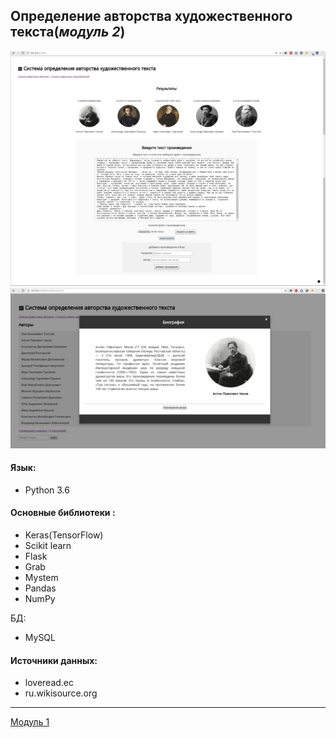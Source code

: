 ## Определение авторства художественного текста(*модуль 2*)

![_](img1.png)
![_](img2.png)

#### Язык:
  - Python 3.6

#### Основные библиотеки :
  - Keras(TensorFlow)
  - Scikit learn
  - Flask
  - Grab
  - Mystem
  - Pandas
  - NumPy

БД:
  - MySQL

#### Источники данных:
  - loveread.ec 
  - ru.wikisource.org
  
_________

[Модуль 1](https://github.com/Pichenug/author_identification1)
